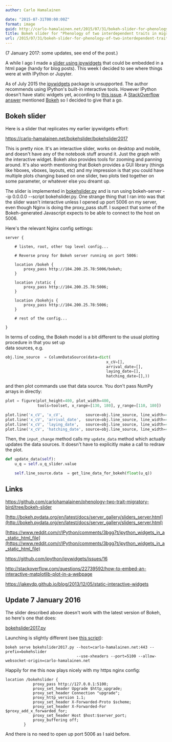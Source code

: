 ```yaml
---
author: Carlo Hamalainen

date: "2015-07-31T00:00:00Z"
format: image
guid: http://carlo-hamalainen.net/2015/07/31/bokeh-slider-for-phenology-of-two-interdependent-traits-in-migratory-birds-in-response-to-climate-change/
title: Bokeh slider for "Phenology of two interdependent traits in migratory birds in response to climate change"
url: /2015/07/31/bokeh-slider-for-phenology-of-two-interdependent-traits-in-migratory-birds-in-response-to-climate-change/
---
```

(7 January 2017: some updates, see end of the post.) 

A while I ago I made a [slider using ipywidgets](http://carlo-hamalainen.net/blog/2014/2/28/ipywidgets-demo) that could be embedded in a html page (handy for blog posts). This week I decided to see where things were at with IPython or Jupyter. 

As of July 2015 the [ipywidgets](https://github.com/jakevdp/ipywidgets) package is unsupported. The author recommends using IPython's built-in interactive tools. However IPython doesn't have static widgets yet, according to [this issue](https://github.com/ipython/ipywidgets/issues/16). A [StackOverflow answer](http://stackoverflow.com/a/31505677) mentioned [Bokeh](http://bokeh.pydata.org/en/latest/) so I decided to give that a go. 

## Bokeh slider 

Here is a slider that replicates my earlier ipywidgets effort: 

<https://carlo-hamalainen.net/bokehslider/bokehslider2017>

This is pretty nice. It's an interactive slider, works on desktop and mobile, and doesn't have any of the notebook stuff around it. Just the graph with the interactive widget. Bokeh also provides tools for zooming and panning around. It's also worth mentioning that Bokeh provides a GUI library (things like hboxes, vboxes, layouts, etc) and my impression is that you could have multiple plots changing based on one slider, two plots tied together on some parameter, or whatever else you dreamt up. 

The slider is implemented in [bokehslider.py](https://github.com/carlohamalainen/phenology-two-trait-migratory-bird/blob/bokeh-slider/bokehslider.py) and is run using bokeh-server --ip 0.0.0.0 --script bokehslider.py. One strange thing that I ran into was that the slider wasn't interactive unless I opened up port 5006 on my server, even though Nginx is doing the proxy_pass stuff. I suspect that some of the Bokeh-generated Javascript expects to be able to connect to the host on 5006. 

Here's the relevant Nginx config settings: 

```
server {

    # listen, root, other top level config...

    # Reverse proxy for Bokeh server running on port 5006:

    location /bokeh {
        proxy_pass http://104.200.25.78:5006/bokeh;
    }

    location /static {
        proxy_pass http://104.200.25.78:5006;
    }

    location /bokehjs {
        proxy_pass http://104.200.25.78:5006;
    }

    # rest of the config...

}
```

In terms of coding, the Bokeh model is a bit different to the usual plotting procedure in that you set up  
data sources, e.g. 

```python
obj.line_source  = ColumnDataSource(data=dict(
                                            x_cV=[],
                                            arrival_date=[],
                                            laying_date=[],
                                            hatching_date=[],))
```

and then plot commands use that data source. You don't pass NumPy arrays in directly: 

```python
plot = figure(plot_height=400, plot_width=400,
              tools=toolset, x_range=[130, 180], y_range=[110, 180])

plot.line('x_cV', 'x_cV',          source=obj.line_source, line_width=4, color='black')
plot.line('x_cV', 'arrival_date',  source=obj.line_source, line_width=4, color='purple', legend='Arrival time')
plot.line('x_cV', 'laying_date',   source=obj.line_source, line_width=4, color='red',    legend='Laying time')
plot.line('x_cV', 'hatching_date', source=obj.line_source, line_width=4, color='green',  legend='Hatching date')
```

Then, the ``input_change`` method calls my ``update_data`` method which actually updates the data sources. It doesn't have to explicitly make a call to redraw the plot. 

```python
def update_data(self):
    u_q = self.u_q_slider.value

    self.line_source.data  = get_line_data_for_bokeh(float(u_q))
```

## Links 

<https://github.com/carlohamalainen/phenology-two-trait-migratory-bird/tree/bokeh-slider> 

[http://bokeh.pydata.org/en/latest/docs/server_gallery/sliders_server.html](http://bokeh.pydata.org/en/latest/docs/server_gallery/sliders_server.html) 

[https://www.reddit.com/r/IPython/comments/3bgg7t/ipython_widgets_in_a_static_html_file](https://www.reddit.com/r/IPython/comments/3bgg7t/ipython_widgets_in_a_static_html_file) 

<https://github.com/ipython/ipywidgets/issues/16> 

<http://stackoverflow.com/questions/22739592/how-to-embed-an-interactive-matplotlib-plot-in-a-webpage> 

<https://jakevdp.github.io/blog/2013/12/05/static-interactive-widgets> 

## Update 7 January 2016 

The slider described above doesn't work with the latest version of Bokeh, so here's one that does: 

[bokehslider2017.py](https://github.com/carlohamalainen/phenology-two-trait-migratory-bird/blob/bokeh-slider/bokehslider2017.py) 

Launching is slightly different (see [this script](https://github.com/carlohamalainen/phenology-two-trait-migratory-bird/blob/bokeh-slider/run_bokeh_server-2017.sh)): 

```
bokeh serve bokehslider2017.py --host=carlo-hamalainen.net:443 --prefix=bokehslider 
                               --use-xheaders --port=5100 --allow-websocket-origin=carlo-hamalainen.net
```

Happily for me this now plays nicely with my https nginx config: 

```
location /bokehslider {
            proxy_pass http://127.0.0.1:5100;
            proxy_set_header Upgrade $http_upgrade;
            proxy_set_header Connection "upgrade";
            proxy_http_version 1.1;
            proxy_set_header X-Forwarded-Proto $scheme;
            proxy_set_header X-Forwarded-For $proxy_add_x_forwarded_for;
            proxy_set_header Host $host:$server_port;
            proxy_buffering off;
        }
```

And there is no need to open up port 5006 as I said before.
